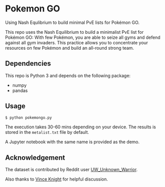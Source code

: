 # Pokemon GO
Using Nash Equlibrium to build minimal PvE lists for Pokémon GO.

This repo uses the Nash Equilibrium to build a minimalist PvE list for Pokémon GO: With few Pokémon, you are able to seize all gyms and defend against all gym invaders. 
This practice allows you to concentrate your resources on few Pokémon and build an all-round strong team.

## Dependencies
This repo is Python 3 and depends on the following package:
- numpy
- pandas

## Usage
```python
$ python pokemongo.py
```

The execution takes 30-60 mins depending on your device. 
The results is stored in the `metalist.txt` file by default.

A Jupyter notebook with the same name is provided as the demo.

## Acknowledgement
The dataset is contributed by Reddit user [UW_Unknown_Warrior](https://www.reddit.com/user/UW_Unknown_Warrior).

Also thanks to [Vince Knight](https://github.com/drvinceknight) for helpful discussion.
